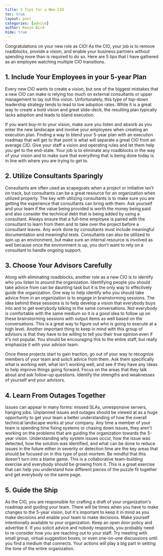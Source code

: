 ```yaml
---
title: 5 Tips for a New CIO
toc: true
layout: post
categories: [advice]
author: Kevin Bird
hide: true
---
```

Congratulations on your new role as CIO!  As the CIO, your job is to remove roadblocks, provide a vision, and enable your business partners without spending more than is required to do so.  Here are 5 tips that I have gathered as an employee watching multiple CIO transitions.  

## 1. Include Your Employees in your 5-year Plan 

Every new CIO wants to create a vision, but one of the biggest mistakes that a new CIO can make is relying too much on external consultants or upper management to lay out this vision.  Unfortunately, this type of top-down leadership strategy tends to lead to low adoption rates.  While it is a great way to create a bold vision and great slide-deck, the resulting plan typically lacks adoption and leads to bland execution.  

If you want buy-in to your vision, make sure you listen and absorb as you enter the new landscape and involve your employees when creating an execution plan.  Finding a way to blend your 5-year plan with an execution roadmap that will get to that point is what will separate a great CIO from an average CIO.  Give your staff a vision and operating rules and let them help you get to the end-state.  Your job is to eliminate any roadblocks in the way of your vision and to make sure that everything that is being done today is in line with where you are trying to get to.

## 2. Utilize Consultants Sparingly

Consultants are often used as scapegoats when a project or initiative isn't on track, but consultants can be a great resource for an organization when utilized properly.  The key with utilizing consultants is to make sure you are getting the experience that consultants can bring with them.  Ask yourself and your team if the value being provided is worth the money being paid and also consider the technical debt that is being added by using a consultant.  Always ensure that a full-time employee is paired with the consultant to learn from them and to take over the project before a consultant leaves.  Any work done by consultants must include meaningful documentation and meaningful tests.  Consultants can also be utilized to spin up an environment, but make sure an internal resource is involved as well because once the environment is up, you don't want to rely on a consultant to handle ongoing support.  

## 3. Choose Your Advisors Carefully

Along with eliminating roadblocks, another role as a new CIO is to identify who you listen to around the organization.  Identifying people you should take advice from can be daunting task but it is the only way to effectively guide the organization.  One way to help identify who you should take advice from in an organization is to engage in brainstorming sessions.  The idea behind these sessions is to help develop a vision that everybody buys into and to get everybody talking in the same conversations.  Not everybody is comfortable with the same medium so it is a good idea to follow up on these brainstorming sessions with output items as well based on the conversations.  This is a great way to figure out who is going to execute at a high level.   Another important thing to keep in mind with this group of advisors is that they have to be willing to tell you their true opinion even if it's not popular.  You should be encouraging this to the entire staff, but really emphasize it with your advisor team.

Once these projects start to gain traction, go out of your way to recognize members of your team and solicit advice from them.  Ask them specifically what is working well, what isn't working well, and see if they have any ideas to help improve things going forward.  Focus on the areas that they talk about and ask follow-up questions.  Identify the strengths and weaknesses of yourself and your advisors.

## 4. Learn From Outages Together

Issues can appear in many forms: missed SLAs, unresponsive servers, hanging jobs.  Unplanned issues and outages should be viewed at as a huge opportunity to get your team a better understanding of how the overall technical landscape works at your company.  Any time a member of your team is spending time fixing systems or chasing down issues, they aren't working on the problems that are guiding the organization towards the 5-year vision.  Understanding why system issues occur, how the issue was detected, how the solution was identified, and what can be done to reduce issues in the future either in severity or detection time are the key areas that should be focused on in this type of post-mortem.  Be mindful that this doesn't turn into a blame game.  This is a collaborative team-building exercise and everybody should be growing from it.  This is a great exercise that can help you understand how different pieces of the puzzle fit together and get everybody on the same page.    

## 5. Guide the Ship

As the CIO, you are responsible for crafting a draft of your organization's roadmap and guiding your team.  There will be times when you have to make changes to the 5-year vision, but it's important to keep it in mind as you make decisions and enable your team to make decisions.  Make yourself intentionally available to your organization.  Keep an open door policy and advertise it.  If you solicit advice and nobody responds, you probably need to re-consider how you are reaching out to your staff.  Try meeting with small group, virtual suggestion boxes, or even one-on-one discussions until you find a medium that connects.  Your actions will play a big part in setting the tone of the entire organization.